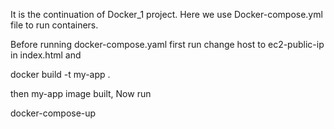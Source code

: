 It is the continuation of Docker_1 project.
Here we use Docker-compose.yml file to run containers.

Before running docker-compose.yaml
first run 
change host to ec2-public-ip in index.html and 

docker build -t my-app .

then my-app image built,
Now run 

docker-compose-up
